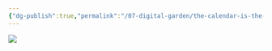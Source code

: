 ```yaml
---
{"dg-publish":true,"permalink":"/07-digital-garden/the-calendar-is-the-todo-list/","tags":["evergreen","ath"],"updated":"2025-04-07T18:46:29.837-07:00"}
---
```


![](https://youtu.be/UneF4tCVHFk?si=MYkHWFf-50kzd7O9)
